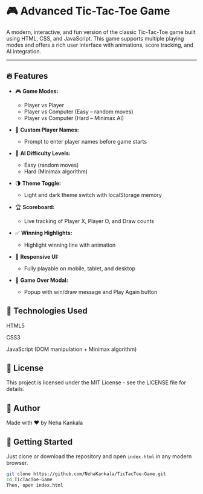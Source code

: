 # 🎮 Advanced Tic-Tac-Toe Game

A modern, interactive, and fun version of the classic Tic-Tac-Toe game built using HTML, CSS, and JavaScript. This game supports multiple playing modes and offers a rich user interface with animations, score tracking, and AI integration.

---

## 🔥 Features

- 🎮 **Game Modes:**
  - Player vs Player
  - Player vs Computer (Easy – random moves)
  - Player vs Computer (Hard – Minimax AI)

- 👥 **Custom Player Names:**
  - Prompt to enter player names before game starts

- 🧠 **AI Difficulty Levels:**
  - Easy (random moves)
  - Hard (Minimax algorithm)

- 🌗 **Theme Toggle:**
  - Light and dark theme switch with localStorage memory

- 🏆 **Scoreboard:**
  - Live tracking of Player X, Player O, and Draw counts

- ✅ **Winning Highlights:**
  - Highlight winning line with animation

- 📱 **Responsive UI:**
  - Fully playable on mobile, tablet, and desktop

- 🎉 **Game Over Modal:**
  - Popup with win/draw message and Play Again button

## 🧠 Technologies Used
HTML5

CSS3

JavaScript (DOM manipulation + Minimax algorithm)

## 📄 License
This project is licensed under the MIT License - see the LICENSE file for details.

## 🙌 Author
Made with ❤️ by Neha Kankala

## 🚀 Getting Started

Just clone or download the repository and open `index.html` in any modern browser.

```bash
git clone https://github.com/NehaKankala/TicTacToe-Game.git
cd TicTacToe-Game
Then, open index.html


